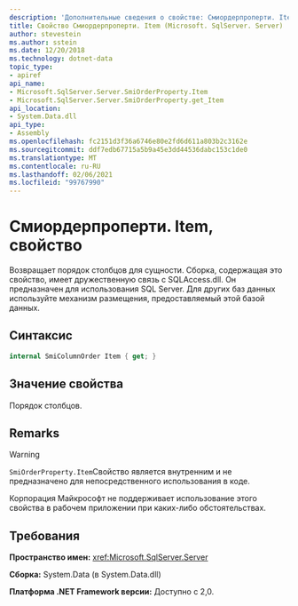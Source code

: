 ```yaml
---
description: 'Дополнительные сведения о свойстве: Смиордерпроперти. Item'
title: Свойство Смиордерпроперти. Item (Microsoft. SqlServer. Server)
author: stevestein
ms.author: sstein
ms.date: 12/20/2018
ms.technology: dotnet-data
topic_type:
- apiref
api_name:
- Microsoft.SqlServer.Server.SmiOrderProperty.Item
- Microsoft.SqlServer.Server.SmiOrderProperty.get_Item
api_location:
- System.Data.dll
api_type:
- Assembly
ms.openlocfilehash: fc2151d3f36a6746e80e2fd6d611a803b2c3162e
ms.sourcegitcommit: ddf7edb67715a5b9a45e3dd44536dabc153c1de0
ms.translationtype: MT
ms.contentlocale: ru-RU
ms.lasthandoff: 02/06/2021
ms.locfileid: "99767990"
---
```

# <a name="smiorderpropertyitem-property"></a>Смиордерпроперти. Item, свойство

Возвращает порядок столбцов для сущности. Сборка, содержащая это свойство, имеет дружественную связь с SQLAccess.dll. Он предназначен для использования SQL Server. Для других баз данных используйте механизм размещения, предоставляемый этой базой данных.

## <a name="syntax"></a>Синтаксис

```csharp
internal SmiColumnOrder Item { get; }
```

## <a name="property-value"></a>Значение свойства

Порядок столбцов.

## <a name="remarks"></a>Remarks

> [!WARNING]
> `SmiOrderProperty.Item`Свойство является внутренним и не предназначено для непосредственного использования в коде.
>
> Корпорация Майкрософт не поддерживает использование этого свойства в рабочем приложении при каких-либо обстоятельствах.

## <a name="requirements"></a>Требования

**Пространство имен:** <xref:Microsoft.SqlServer.Server>

**Сборка:** System.Data (в System.Data.dll)

**Платформа .NET Framework версии:** Доступно с 2,0.
